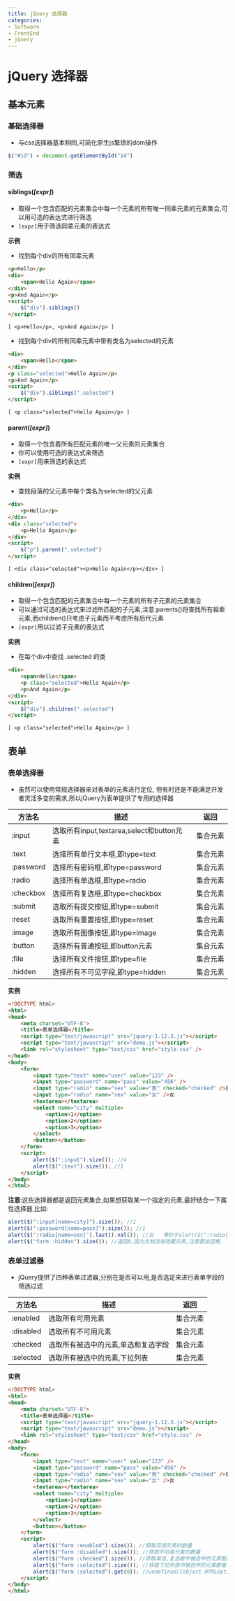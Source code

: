 ```yaml
---
title: jQuery 选择器
categories:
- Software
- FrontEnd
- jQuery
---
```

# jQuery 选择器

## 基本元素

### 基础选择器

- 与css选择器基本相同,可简化原生js繁琐的dom操作

```js
$("#id") = document.getElementById("id")
```

### 筛选

#### siblings(*[expr]*)

- 取得一个包含匹配的元素集合中每一个元素的所有唯一同辈元素的元素集合,可以用可选的表达式进行筛选
- `[expr]`用于筛选同辈元素的表达式

**示例**

- 找到每个div的所有同辈元素

```html
<p>Hello</p>
<div>
	<span>Hello Again</span>
</div>
<p>And Again</p>
<script>
	$("div").siblings()
</script>
```

```
[ <p>Hello</p>, <p>And Again</p> ]
```

- 找到每个div的所有同辈元素中带有类名为selected的元素

```html
<div>
    <span>Hello</span>
</div>
<p class="selected">Hello Again</p>
<p>And Again</p>
<script>
	$("div").siblings(".selected")
</script>
```

```
[ <p class="selected">Hello Again</p> ]
```

#### parent(*[expr]*)

- 取得一个包含着所有匹配元素的唯一父元素的元素集合
- 你可以使用可选的表达式来筛选
- `[expr]`用来筛选的表达式

**实例**

- 查找段落的父元素中每个类名为selected的父元素

```html
<div>
    <p>Hello</p>
</div>
<div class="selected">
    <p>Hello Again</p>
</div>
<script>
	$("p").parent(".selected")
</script>
```

```
[ <div class="selected"><p>Hello Again</p></div> ]
```

#### children(*[expr]*)

- 取得一个包含匹配的元素集合中每一个元素的所有子元素的元素集合
- 可以通过可选的表达式来过滤所匹配的子元素,注意:parents()将查找所有祖辈元素,而children()只考虑子元素而不考虑所有后代元素
- `[expr]`用以过滤子元素的表达式

**实例**

- 在每个div中查找 .selected 的类

```html
<div>
    <span>Hello</span>
    <p class="selected">Hello Again</p>
    <p>And Again</p>
</div>
<script>
	$("div").children(".selected")
</script>
```

```
[ <p class="selected">Hello Again</p> ]
```

## 表单

### 表单选择器

- 虽然可以使用常规选择器来对表单的元素进行定位, 但有时还是不能满足开发者灵活多变的需求,所以jQuery为表单提供了专用的选择器

| 方法名    | 描述                                        | 返回     |
| --------- | ------------------------------------------- | -------- |
| :input    | 选取所有input,textarea,select和button元素 | 集合元素 |
| :text     | 选择所有单行文本框,即type=text             | 集合元素 |
| :password | 选择所有密码框,即type=password             | 集合元素 |
| :radio    | 选择所有单选框,即type=radio                | 集合元素 |
| :checkbox | 选择所有复选框,即type=checkbox             | 集合元素 |
| :submit   | 选取所有提交按钮,即type=submit             | 集合元素 |
| :reset    | 选取所有重置按钮,即type=reset              | 集合元素 |
| :image    | 选取所有图像按钮,即type=image              | 集合元素 |
| :button   | 选择所有普通按钮,即button元素              | 集合元素 |
| :file     | 选择所有文件按钮,即type=file               | 集合元素 |
| :hidden   | 选择所有不可见字段,即type=hidden           | 集合元素 |

**实例**

```html
<!DOCTYPE html>
<html>
<head>
    <meta charset="UTF-8">
    <title>表单选择器</title>
    <script type="text/javascript" src="jquery-1.12.3.js"></script>
    <script type="text/javascript" src="demo.js"></script>
    <link rel="stylesheet" type="text/css" href="style.css" />
</head>
<body>
    <form>
        <input type="text" name="user" value="123" />
        <input type="password" name="pass" value="456" />
        <input type="radio" name="sex" value="男" checked="checked" />男
        <input type="radio" name="sex" value="女" />女
        <textarea></textarea>
        <select name="city" multiple>
            <option>1</option>
            <option>2</option>
            <option>3</option>
        </select>
        <button></button>
    </form>
    <script>
        alert($(":input").size()); //4
        alert($(":text").size()); //1
    </script>
</body>
</html>
```

**注意**:这些选择器都是返回元素集合,如果想获取某一个指定的元素,最好结合一下属性选择器,比如:

```js
alert($(":input[name=city]").size()); //1
alert($(":password[name=pass]").size()); //1
alert($(":radio[name=sex]").last().val()); //女   等价于alert($(":radio[name=sex]").eq(1).val());
alert($("form :hidden").size()); //返回0,因为文档没有隐藏元素,注意要加空格
```

### 表单过滤器

-  jQuery提供了四种表单过滤器,分别在是否可以用,是否选定来进行表单字段的筛选过滤

| 方法名    | 描述                                 | 返回     |
| --------- | ------------------------------------ | -------- |
| :enabled  | 选取所有可用元素                     | 集合元素 |
| :disabled | 选取所有不可用元素                   | 集合元素 |
| :checked  | 选取所有被选中的元素,单选和复选字段 | 集合元素 |
| :selected | 选取所有被选中的元素,下拉列表       | 集合元素 |

**实例**

```html
<!DOCTYPE html>
<html>
<head>
    <meta charset="UTF-8">
    <title>表单选择器</title>
    <script type="text/javascript" src="jquery-1.12.3.js"></script>
    <script type="text/javascript" src="demo.js"></script>
    <link rel="stylesheet" type="text/css" href="style.css" />
</head>
<body>
    <form>
        <input type="text" name="user" value="123" />
        <input type="password" name="pass" value="456" />
        <input type="radio" name="sex" value="男" checked="checked" />男
        <input type="radio" name="sex" value="女" />女
        <textarea></textarea>
        <select name="city" multiple>
            <option>1</option>
            <option>2</option>
            <option>3</option>
        </select>
        <button></button>
    </form>
    <script>
        alert($("form :enabled").size()); //获取可用元素的数量
        alert($("form :disabled").size()); //获取不可用元素的数量
        alert($("form :checked").size()); //获取单选,复选框中被选中的元素数量
        alert($("form :selected").size()); //获取下拉列表中被选中的元素数量
        alert($("form :selected").get(0)); //undefined/[object HTMLOptionElement]
    </script>
</body>
</html>
```